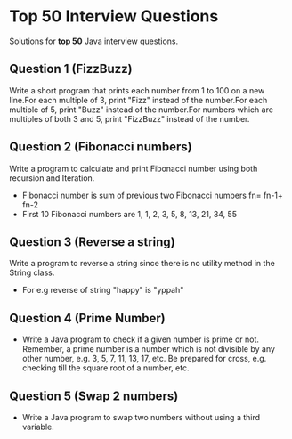 # Top 50 Interview Questions

Solutions for **top 50** Java interview questions.


## Question 1 (FizzBuzz)

Write a short program that prints each number from 1 to 100 on a new line.For each multiple of 3, print "Fizz" instead of the number.For each multiple of 5, print "Buzz" instead of the number.For numbers which are multiples of both 3 and 5, print "FizzBuzz" instead of the number.

## Question 2 (Fibonacci numbers)

Write a program to calculate and print Fibonacci number using both recursion and Iteration.
* Fibonacci number is sum of previous two Fibonacci numbers fn= fn-1+ fn-2
* First 10 Fibonacci numbers are 1, 1, 2, 3, 5, 8, 13, 21, 34, 55

## Question 3 (Reverse a string)

Write a program to reverse a string since there is no utility method in the String class.
* For e.g reverse of string "happy" is "yppah"

 ## Question 4 (Prime Number)
* Write a Java program to check if a given number is prime or not. Remember, a prime number is a number which is not divisible by any other number, e.g. 3, 5, 7, 11, 13, 17, etc. Be prepared for cross, e.g. checking till the square root of a number, etc.

## Question 5 (Swap 2 numbers)
* Write a Java program to swap two numbers without using a third variable.

